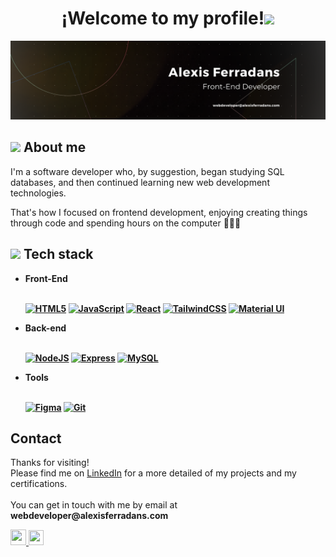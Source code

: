 <h1 align="center">¡Welcome to my profile!<img src="https://media.giphy.com/media/hvRJCLFzcasrR4ia7z/giphy.gif" width="30"></h1>
<img src="Banner.png"> <br/> 


<h2><picture><img src ="https://github.com/7oSkaaa/7oSkaaa/blob/main/Images/about_me.gif?raw=true" width="35"></picture> About me</h2>
<p>I'm a software developer who, by suggestion, began studying SQL databases, and then continued learning new web development technologies.<br>

That's how I focused on frontend development, enjoying creating things through code and spending hours on the computer 👨🏻‍💻

</p>


<h2><img src="https://camo.githubusercontent.com/94b33bd991f6c3135af747bdf27361be43e797c0fce678b62ed5aef57e9d8bd7/68747470733a2f2f6d65646961322e67697068792e636f6d2f6d656469612f51737347456d706b79454f684243623765312f67697068792e6769663f6369643d656366303565343761306e336769316266716e74716d6f62386739616964316f796a327772336473336d67373030626c267269643d67697068792e676966" width="30"> Tech stack</h2>
<ul>
    <li><strong>Front-End <br><br>
    <p align="left">
<a href="https://developer.mozilla.org/en-US/docs/Glossary/HTML5" target="_blank" rel="noreferrer"><img src="https://raw.githubusercontent.com/danielcranney/readme-generator/main/public/icons/skills/html5-colored.svg" width="26" height="26" alt="HTML5" /></a>
<a href="https://developer.mozilla.org/en-US/docs/Web/JavaScript" target="_blank" rel="noreferrer"><img src="https://raw.githubusercontent.com/danielcranney/readme-generator/main/public/icons/skills/javascript-colored.svg" width="26" height="26" alt="JavaScript" /></a>
<a href="https://reactjs.org/" target="_blank" rel="noreferrer"><img src="https://raw.githubusercontent.com/danielcranney/readme-generator/main/public/icons/skills/react-colored.svg" width="26" height="26" alt="React" /></a>
<a href="https://tailwindcss.com/" target="_blank" rel="noreferrer"><img src="https://raw.githubusercontent.com/danielcranney/readme-generator/main/public/icons/skills/tailwindcss-colored.svg" width="26" height="26" alt="TailwindCSS" /></a>
<a href="https://mui.com/" target="_blank" rel="noreferrer"><img src="https://raw.githubusercontent.com/danielcranney/readme-generator/main/public/icons/skills/materialui-colored.svg" width="26" height="26" alt="Material UI" /></a>
</p>
    </li>
    <li>Back-end <br><br>
    <p align="left">
    <a href="https://nodejs.org/en/" target="_blank" rel="noreferrer"><img src="https://raw.githubusercontent.com/danielcranney/readme-generator/main/public/icons/skills/nodejs-colored.svg" width="26" height="26" alt="NodeJS" /></a>
    <a href="https://expressjs.com/" target="_blank" rel="noreferrer"><img src="https://raw.githubusercontent.com/danielcranney/readme-generator/main/public/icons/skills/express-colored.svg" width="26" height="26" alt="Express" /></a>
    <a href="https://www.mysql.com/" target="_blank" rel="noreferrer"><img src="https://raw.githubusercontent.com/danielcranney/readme-generator/main/public/icons/skills/mysql-colored.svg" width="26" height="26" alt="MySQL" /></a>
    </p>
    </li>
    <li>
    Tools <br><br>
    <p align="left">
    <a href="https://www.figma.com/" target="_blank" rel="noreferrer"><img src="https://raw.githubusercontent.com/danielcranney/readme-generator/main/public/icons/skills/figma-colored.svg" width="26" height="26" alt="Figma" /></a>
    <a href="https://git-scm.com/" target="_blank" rel="noreferrer"><img src="https://raw.githubusercontent.com/danielcranney/readme-generator/main/public/icons/skills/git-colored.svg" width="26" height="26" alt="Git" /></a>
    </p></strong>
    </li>
        
</ul>

<h2>Contact</h2>
<p>Thanks for visiting!<br>
Please find me on <a href="https://www.linkedin.com/in/alexis-ferradans-cv/" target="_blank" rel="noreferrer">LinkedIn</a> for a more detailed of my projects and my certifications. <br> <br>
You can get in touch with me by email at <strong>webdeveloper@alexisferradans.com</strong> </p>
<p align="left"> <a href="https://www.linkedin.com/in/alexis-ferradans-cv/" target="_blank" rel="noreferrer"> <picture> <source media="(prefers-color-scheme: dark)" srcset="https://raw.githubusercontent.com/danielcranney/readme-generator/main/public/icons/socials/linkedin-dark.svg" /> <source media="(prefers-color-scheme: light)" srcset="https://raw.githubusercontent.com/danielcranney/readme-generator/main/public/icons/socials/linkedin.svg" /> <img src="https://raw.githubusercontent.com/danielcranney/readme-generator/main/public/icons/socials/linkedin.svg" width="25" height="25" /> </picture> </a> <a href="https://www.x.com/AlexisFerradans" target="_blank" rel="noreferrer"> <picture> <source media="(prefers-color-scheme: dark)" srcset="https://raw.githubusercontent.com/danielcranney/readme-generator/main/public/icons/socials/twitter-dark.svg" /> <source media="(prefers-color-scheme: light)" srcset="https://raw.githubusercontent.com/danielcranney/readme-generator/main/public/icons/socials/twitter.svg" /> <img src="https://raw.githubusercontent.com/danielcranney/readme-generator/main/public/icons/socials/twitter.svg" width="24" height="24" /> </picture> </a></p>


